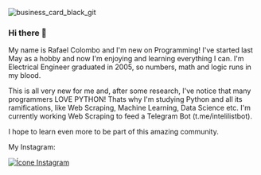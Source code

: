 ![business_card_black_git](https://user-images.githubusercontent.com/64660486/88876327-6af93400-d1f9-11ea-9bd0-d72cbf4e1bd3.png)

### Hi there 👋

My name is Rafael Colombo and I'm new on Programming! I've started last May as a hobby and now I'm enjoying and learning everything I can. I'm Electrical Engineer graduated in 2005, so numbers, math and logic runs in my blood.

This is all very new for me and, after some research, I've notice that many programmers LOVE PYTHON! Thats why I'm studying Python and all its ramifications, like Web Scraping, Machine Learning, Data Science etc. I'm currently working Web Scraping to feed a Telegram Bot (t.me/intelilistbot).

I hope to learn even more to be part of this amazing community.

My Instagram:

[![Ícone Instagram](https://user-images.githubusercontent.com/64660486/88877347-9e3cc280-d1fb-11ea-8bdd-2e605fd3de65.png)](https://www.instagram.com/rafaelcolombo)

<!--
**rafaelcolombo/rafaelcolombo** is a ✨ _special_ ✨ repository because its `README.md` (this file) appears on your GitHub profile.

Here are some ideas to get you started:

- 🔭 I’m currently working on ...
- 🌱 I’m currently learning ...
- 👯 I’m looking to collaborate on ...
- 🤔 I’m looking for help with ...
- 💬 Ask me about ...
- 📫 How to reach me: ...
- 😄 Pronouns: ...
- ⚡ Fun fact: ...
-->
